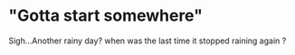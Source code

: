 # "Gotta start somewhere"
Sigh...Another rainy day? when was the last time it stopped raining again ?
